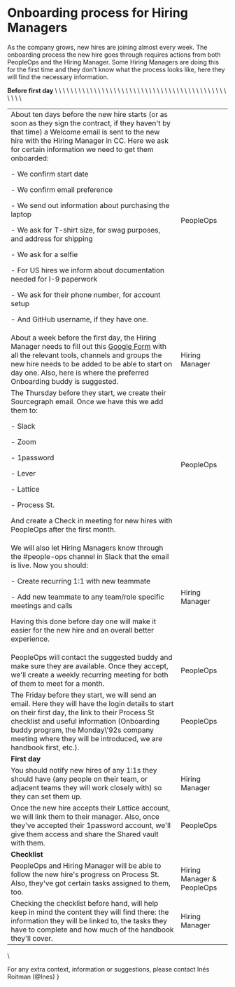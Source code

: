# Onboarding process for Hiring Managers

As the company grows, new hires are joining almost every week. The onboarding process the new hire goes through requires actions from both PeopleOps and the Hiring Manager. Some Hiring Managers are doing this for the first time and they don't know what the process looks like, here they will find the necessary information.
<p>
 <p>
   <strong>Before first day</strong>
<table>

  <tr>\
   <td>About ten days before the new hire starts (or as soon as they sign the contract, if they haven't by that time) a Welcome email is sent to the new hire with the Hiring Manager in CC. Here we ask for certain information we need to get them onboarded:
     <p>
<p>- We confirm start date
<p>- We confirm email preference
<p>- We send out information about purchasing the laptop
<p>- We ask for T-shirt size, for swag purposes, and address for shipping
<p>- We ask for a selfie
<p>- For US hires we inform about documentation needed for I-9 paperwork
<p>- We ask for their phone number, for account setup
<p>- And GitHub username, if they have one.
   </td>\
   <td>PeopleOps
   </td>\
  </tr>\
  <tr>\
   <td>About a week before the first day, the Hiring Manager needs to fill out this <a href="https://docs.google.com/forms/d/e/1FAIpQLSeQjfoLjAZUim7pVYw9joQCssXuVz2t2RlpjLadzmHrj15cwQ/viewform?usp=sf_link">Google Form</a> with all the relevant tools, channels and groups the new hire needs to be added to be able to start on day one. Also, here is where the preferred Onboarding buddy is suggested.
   </td>\
   <td>Hiring Manager
   </td>\
  </tr>\
  <tr>\
   <td>The Thursday before they start, we create their Sourcegraph email. Once we have this we add them to:
<p>
     <p>- Slack
     <p>- Zoom     
     <p>- 1password
     <p>- Lever
     <p>- Lattice
     <p>- Process St.
<p>
And create a Check in meeting for new hires with PeopleOps after the first month.
   </td>\
   <td>PeopleOps
   </td>\
  </tr>\
  <tr>\
   <td>We will also let Hiring Managers know through the #people-ops channel in Slack that the email is live. Now you should:
<p>
  - Create recurring 1:1 with new teammate
<p>
  - Add new teammate to any team/role specific meetings and calls
<p>
  Having this done before day one will make it easier for the new hire and an overall better experience.
   </td>\
   <td>Hiring Manager
   </td>\
  </tr>\
  <tr>\
   <td>PeopleOps will contact the suggested buddy and make sure they are available. Once they accept, we'll create a weekly recurring meeting for both of them to meet for a month.
   </td>\
   <td>PeopleOps
   </td>\
  </tr>\
  <tr>\
   <td>The Friday before they start, we will send an email. Here they will have the login details to start on their first day, the link to their Process St checklist and useful information (Onboarding buddy program, the Monday\'92s company meeting where they will be introduced, we are handbook first, etc.).
   </td>\
   <td>PeopleOps
   </td>\
  </tr>\
  <tr>\
   <td><strong>First day</strong>
   </td>\
   <td>
   </td>\
  </tr>\
  <tr>\
   <td>You should notify new hires of any 1:1s they should have (any people on their team, or adjacent teams they will work closely with) so they can set them up.
   </td>\
   <td>Hiring Manager
   </td>\
  </tr>\
  <tr>\
   <td>Once the new hire accepts their Lattice account, we will link them to their manager. Also, once they've accepted their 1password account, we'll give them access and share the Shared vault with them.
   </td>\
   <td>PeopleOps
   </td>\
  </tr>\
  <tr>\
   <td><strong>Checklist</strong>
  </td>\
   <td>
   </td>\
  </tr>\
  <tr>\
   <td>PeopleOps and Hiring Manager will be able to follow the new hire's progress on Process St. Also, they've got certain tasks assigned to them, too.
   </td>\
   <td>Hiring Manager & PeopleOps
   </td>\
  </tr>\
  <tr>\
   <td>Checking the checklist before hand, will help keep in mind the content they will find there: the information they will be linked to, the tasks they have to complete and how much of the handbook they'll cover.
   </td>\
   <td>Hiring Manager
   </td>\
  </tr>\
</table>\
     <p> 
<p>
       <p>
For any extra context, information or suggestions, please contact Inés Roitman (@Ines)
}
